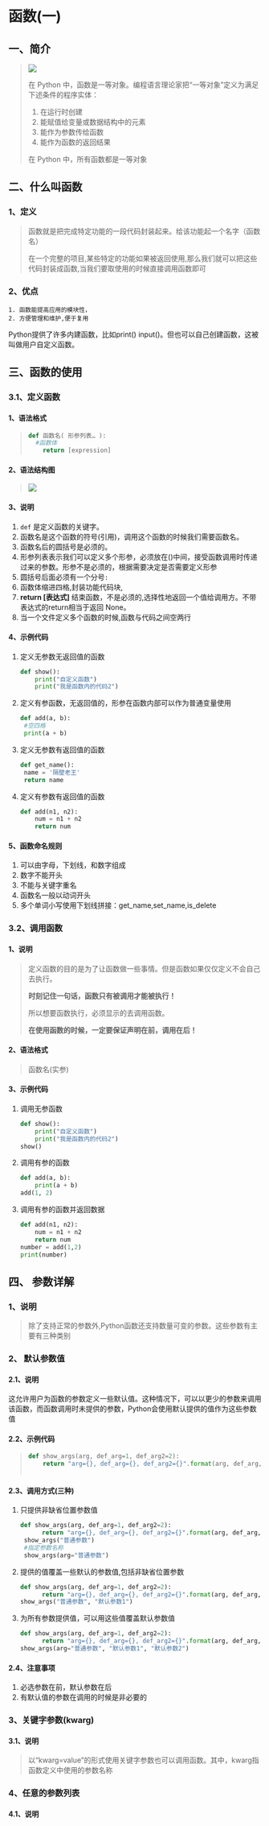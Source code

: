 # 函数(一)

## 一、简介

> ![](http://opzv089nq.bkt.clouddn.com/18-1-3/42933220.jpg)
>
> 在 Python 中，函数是一等对象。编程语言理论家把“一等对象”定义为满足下述条件的程序实体：
>
> 1. 在运行时创建
> 2. 能赋值给变量或数据结构中的元素
> 3. 能作为参数传给函数
> 4. 能作为函数的返回结果
>
> 在 Python 中，所有函数都是一等对象

## 二、什么叫函数

### 1、定义

> 函数就是把完成特定功能的一段代码封装起来。给该功能起一个名字（函数名）
>
> 在一个完整的项目,某些特定的功能如果被返回使用,那么我们就可以把这些代码封装成函数,当我们要取使用的时候直接调用函数即可

### 2、优点

```
1. 函数能提高应用的模块性，
2. 方便管理和维护,便于复用
```

Python提供了许多内建函数，比如print() input()。但也可以自己创建函数，这被叫做用户自定义函数。

## 三、函数的使用

### 3.1、定义函数

#### 1、语法格式

> ```python
> def 函数名( 形参列表… ):
> 	#函数体
>     return [expression]
> ```

#### 2、语法结构图

> ![](http://opzv089nq.bkt.clouddn.com/18-1-3/53289086.jpg)

#### 3、说明

1. `def` 是定义函数的关键字。
2. 函数名是这个函数的符号\(引用\)，调用这个函数的时候我们需要函数名。
3. 函数名后的圆括号是必须的。
4. 形参列表表示我们可以定义多个形参，必须放在()中间，接受函数调用时传递过来的参数。形参不是必须的，根据需要决定是否需要定义形参
5. 圆括号后面必须有一个分号`:`
6. 函数体缩进四格,封装功能代码块,
7. **return [表达式]** 结束函数，不是必须的,选择性地返回一个值给调用方。不带表达式的return相当于返回 None。
8. 当一个文件定义多个函数的时候,函数与代码之间空两行

#### 4、示例代码

1. 定义无参数无返回值的函数

   ```python
   def show():
       print("自定义函数")
       print("我是函数内的代码2")
   ```

2. 定义有参函数，无返回值的，形参在函数内部可以作为普通变量使用

   ```python
   def add(a, b):
   	#空四格
   	print(a + b)
   ```

3. 定义无参数有返回值的函数

   ```python
   def get_name():
   	name = '隔壁老王'
   	return name
   ```

4. 定义有参数有返回值的函数

   ```python
   def add(n1, n2):
       num = n1 + n2
       return num
   ```

#### 5、函数命名规则

1. 可以由字母，下划线，和数字组成
2. 数字不能开头
3. 不能与关键字重名
4. 函数名一般以动词开头
5. 多个单词小写使用下划线拼接：get_name,set_name,is_delete

### 3.2、调用函数

#### 1、说明

> 定义函数的目的是为了让函数做一些事情。但是函数如果仅仅定义不会自己去执行。
>
> **时刻记住一句话，函数只有被调用才能被执行！**
>
> 所以想要函数执行，必须显示的去调用函数。
>
> **在使用函数的时候，一定要保证声明在前，调用在后！**

#### 2、语法格式

> 函数名(实参)

#### 3、示例代码

1. 调用无参函数

   ```python
   def show():
       print("自定义函数")
       print("我是函数内的代码2")
   show()  
   ```

2. 调用有参的函数

   ```python
   def add(a, b):
       print(a + b)
   add(1, 2)
   ```


3. 调用有参的函数并返回数据

   ```python
   def add(n1, n2):
       num = n1 + n2
       return num
   number = add(1,2)
   print(number)
   ```

## 四、 参数详解

### 1、说明

> 除了支持正常的参数外,Python函数还支持数量可变的参数。这些参数有主要有三种类别

### 2、 默认参数值

#### 2.1、说明

​	这允许用户为函数的参数定义一些默认值。这种情况下，可以以更少的参数来调用该函数，而函数调用时未提供的参数，Python会使用默认提供的值作为这些参数值

#### 2.2、示例代码

> ```python
> def show_args(arg, def_arg=1, def_arg2=2):
>     return "arg={}, def_arg={}, def_arg2={}".format(arg, def_arg, def_arg2)
>     
> ```

#### 2.3、调用方式(三种)

1. 只提供非缺省位置参数值

   ```python
   def show_args(arg, def_arg=1, def_arg2=2):
         return "arg={}, def_arg={}, def_arg2={}".format(arg, def_arg, def_arg2)
    show_args("普通参数")
    #指定参数名称
    show_args(arg="普通参数")
   ```

2. 提供的值覆盖一些默认的参数值,包括非缺省位置参数

   ```python
   def show_args(arg, def_arg=1, def_arg2=2):
         return "arg={}, def_arg={}, def_arg2={}".format(arg, def_arg, def_arg2)
   show_args("普通参数", "默认参数1")
   ```

3. 为所有参数提供值，可以用这些值覆盖默认参数值

   ```python
   def show_args(arg, def_arg=1, def_arg2=2):
         return "arg={}, def_arg={}, def_arg2={}".format(arg, def_arg, def_arg2)
   show_args(arg="普通参数", "默认参数1", "默认参数2")
   ```

#### 2.4、注意事项

1. 必选参数在前，默认参数在后
2. 有默认值的参数在调用的时候是非必要的

### 3、关键字参数(kwarg)

#### 3.1、说明

> 以“kwarg=value”的形式使用关键字参数也可以调用函数。其中，kwarg指函数定义中使用的参数名称

### 4、任意的参数列表

#### 4.1、说明

> 

